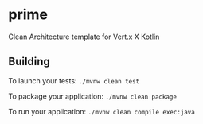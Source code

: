 # prime
Clean Architecture template for Vert.x X Kotlin


## Building
To launch your tests:
`./mvnw clean test`

To package your application:
`./mvnw clean package`

To run your application:
`./mvnw clean compile exec:java`
